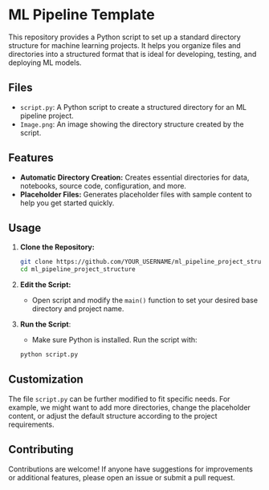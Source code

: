 # ML Pipeline Template

This repository provides a Python script to set up a standard directory structure for machine learning projects. It helps you organize files and directories into a structured format that is ideal for developing, testing, and deploying ML models.

## Files

- `script.py`: A Python script to create a structured directory for an ML pipeline project.
- `Image.png`: An image showing the directory structure created by the script.

## Features

- **Automatic Directory Creation:** Creates essential directories for data, notebooks, source code, configuration, and more.
- **Placeholder Files:** Generates placeholder files with sample content to help you get started quickly.

## Usage

1. **Clone the Repository:**
   ```bash
   git clone https://github.com/YOUR_USERNAME/ml_pipeline_project_structure.git
   cd ml_pipeline_project_structure
   ```

2. **Edit the Script:**
   - Open script and modify the `main()` function to set your desired base directory and project name.

3. **Run the Script**:
   - Make sure Python is installed. Run the script with:

   ```bash
   python script.py
   ```

## Customization

The file `script.py` can be further modified to fit specific needs. For example, we might want to add more directories, change the placeholder content, or adjust the default structure according to the project requirements.

## Contributing

Contributions are welcome! If anyone have suggestions for improvements or additional features, please open an issue or submit a pull request.
  
